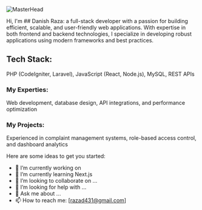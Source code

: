![MasterHead](https://repository-images.githubusercontent.com/588181932/e36ec678-7984-4cdd-8e4c-a3932772ff8e)

Hi, I'm ## Danish Raza: a full-stack developer with a passion for building efficient, scalable, and user-friendly web applications. With expertise in both frontend and backend technologies, I specialize in developing robust applications using modern frameworks and best practices.

## Tech Stack: 
PHP (CodeIgniter, Laravel), JavaScript (React, Node.js), MySQL, REST APIs

### My Experties:
Web development, database design, API integrations, and performance optimization

### My Projects:
Experienced in complaint management systems, role-based access control, and dashboard analytics

Here are some ideas to get you started:

- 🔭 I’m currently working on 
- 🌱 I’m currently learning  Next.js
- 👯 I’m looking to collaborate on ...
- 🤔 I’m looking for help with ...
- 💬 Ask me about ...
- 📫 How to reach me: [razad431@gmail.com]
